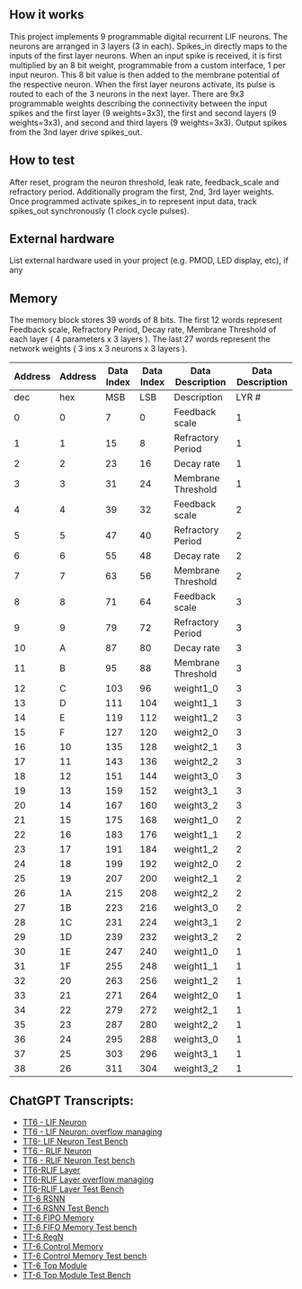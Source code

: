 <!---

This file is used to generate your project datasheet. Please fill in the information below and delete any unused
sections.

You can also include images in this folder and reference them in the markdown. Each image must be less than
512 kb in size, and the combined size of all images must be less than 1 MB.
-->

## How it works

This project implements 9 programmable digital recurrent LIF neurons. The neurons are arranged in 3 layers (3 in each). Spikes_in directly maps to the inputs of the first layer neurons. When an input spike is received, it is first multiplied by an 8 bit weight, programmable from a custom interface, 1 per input neuron. This 8 bit value is then added to the membrane potential of the respective neuron. 
When the first layer neurons activate, its pulse is routed to each of the 3 neurons in the next layer.
There are 9x3 programmable weights describing the connectivity between the input spikes and the first layer (9 weights=3x3), the first and second layers (9 weights=3x3), and second and third layers (9 weights=3x3).
Output spikes from the 3nd layer drive spikes_out. 


## How to test

After reset, program the neuron threshold, leak rate, feedback_scale and refractory period.
Additionally program the first, 2nd, 3rd layer weights. Once programmed activate spikes_in to represent input data, track spikes_out synchronously (1 clock cycle pulses). 


## External hardware

List external hardware used in your project (e.g. PMOD, LED display, etc), if any

## Memory

The memory block stores 39 words of 8 bits. 
The first 12 words represent Feedback scale, Refractory Period, Decay rate, Membrane Threshold of each layer ( 4 parameters x 3 layers ).
The last 27 words represent the network weights ( 3 ins x 3 neurons x 3 layers ).


| Address |  Address   | Data Index |  Data Index   | Data Description            | Data Description       |
|---------|-----|--------------|-----|--------------------|-------|
| dec     | hex | MSB          | LSB | Description        | LYR # |
| 0       | 0   | 7            | 0   | Feedback scale     | 1     |
| 1       | 1   | 15           | 8   | Refractory Period  | 1     |
| 2       | 2   | 23           | 16  | Decay rate         | 1     |
| 3       | 3   | 31           | 24  | Membrane Threshold | 1     |
| 4       | 4   | 39           | 32  | Feedback scale     | 2     |
| 5       | 5   | 47           | 40  | Refractory Period  | 2     |
| 6       | 6   | 55           | 48  | Decay rate         | 2     |
| 7       | 7   | 63           | 56  | Membrane Threshold | 2     |
| 8       | 8   | 71           | 64  | Feedback scale     | 3     |
| 9       | 9   | 79           | 72  | Refractory Period  | 3     |
| 10      | A   | 87           | 80  | Decay rate         | 3     |
| 11      | B   | 95           | 88  | Membrane Threshold | 3     |
| 12      | C   | 103          | 96  | weight1_0          | 3     |
| 13      | D   | 111          | 104 | weight1_1          | 3     |
| 14      | E   | 119          | 112 | weight1_2          | 3     |
| 15      | F   | 127          | 120 | weight2_0          | 3     |
| 16      | 10  | 135          | 128 | weight2_1          | 3     |
| 17      | 11  | 143          | 136 | weight2_2          | 3     |
| 18      | 12  | 151          | 144 | weight3_0          | 3     |
| 19      | 13  | 159          | 152 | weight3_1          | 3     |
| 20      | 14  | 167          | 160 | weight3_2          | 3     |
| 21      | 15  | 175          | 168 | weight1_0          | 2     |
| 22      | 16  | 183          | 176 | weight1_1          | 2     |
| 23      | 17  | 191          | 184 | weight1_2          | 2     |
| 24      | 18  | 199          | 192 | weight2_0          | 2     |
| 25      | 19  | 207          | 200 | weight2_1          | 2     |
| 26      | 1A  | 215          | 208 | weight2_2          | 2     |
| 27      | 1B  | 223          | 216 | weight3_0          | 2     |
| 28      | 1C  | 231          | 224 | weight3_1          | 2     |
| 29      | 1D  | 239          | 232 | weight3_2          | 2     |
| 30      | 1E  | 247          | 240 | weight1_0          | 1     |
| 31      | 1F  | 255          | 248 | weight1_1          | 1     |
| 32      | 20  | 263          | 256 | weight1_2          | 1     |
| 33      | 21  | 271          | 264 | weight2_0          | 1     |
| 34      | 22  | 279          | 272 | weight2_1          | 1     |
| 35      | 23  | 287          | 280 | weight2_2          | 1     |
| 36      | 24  | 295          | 288 | weight3_0          | 1     |
| 37      | 25  | 303          | 296 | weight3_1          | 1     |
| 38      | 26  | 311          | 304 | weight3_2          | 1     |




## ChatGPT Transcripts:
* [TT6 - LIF Neuron](https://chat.openai.com/share/535c4a0c-c86d-4ba0-9a4f-99c0c1838d9a)
* [TT6 - LIF Neuron: overflow managing](https://chat.openai.com/share/b7ca6901-2c3b-4495-9e66-dd03410796d1)
* [TT6- LIF Neuron Test Bench](https://chat.openai.com/share/29ee34bb-a055-46f7-b410-eb5cb0ce6a53)
* [TT6 - RLIF Neuron](https://chat.openai.com/share/5e4851a5-1daf-4a8d-a139-cc3902eaedbe)
* [TT6 - RLIF Neuron Test bench](https://chat.openai.com/share/b06b4c8d-7c92-47de-810e-a645104e8219)
* [TT6-RLIF Layer](https://chat.openai.com/share/c9a540f7-5859-4f9d-8a51-1253a600b270)
* [TT6-RLIF Layer overflow managing](https://chat.openai.com/share/186d94ee-5bfe-4725-9e9f-a8b75aad12ca)
* [TT6-RLIF Layer Test Bench](https://chat.openai.com/share/66083653-98e3-4205-9dbc-be5cedb4a1d7)
* [TT-6 RSNN](https://chat.openai.com/share/dfd4aaf6-5d49-4ce6-8764-137a28d0ff33)
* [TT-6 RSNN Test Bench]( https://chat.openai.com/share/47821133-237d-49f5-a831-5e6392c57680)
* [TT-6 FIPO Memory]( https://chat.openai.com/share/89e4db9c-d54d-4df5-9114-fc9aec4bec26)
* [TT-6 FIFO Memory Test bench]( https://chat.openai.com/share/3ab57958-6f31-41c1-a924-d0eb99a4688d)
* [TT-6 RegN]( https://chat.openai.com/share/b2ebcf19-ea47-48c7-93d4-53bb519ef158)
* [TT-6 Control Memory]( https://chat.openai.com/share/827e75b4-09f1-4793-bec0-5460367164c0)
* [TT-6 Control Memory Test bench]( https://chat.openai.com/share/91674715-2c69-41c5-a647-fafee0bc78bf)
* [TT-6 Top Module]( https://chat.openai.com/share/d7273ad8-a6e3-449f-9e97-9a1521b1320a)
* [TT-6 Top Module Test Bench]( https://chat.openai.com/share/a5e2df3d-87dd-41ea-af40-e716a6e3c370)





